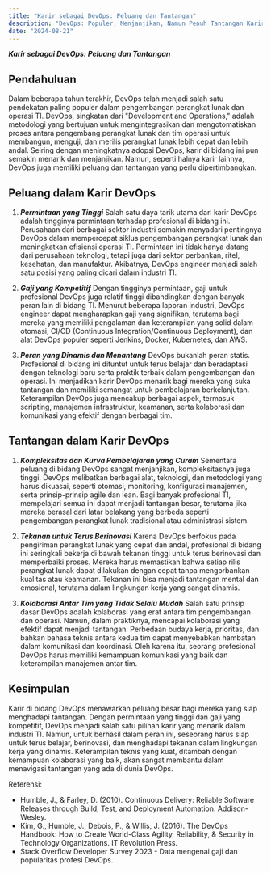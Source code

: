 ```yaml
---
title: "Karir sebagai DevOps: Peluang dan Tantangan"
description: "DevOps: Populer, Menjanjikan, Namun Penuh Tantangan Karir"
date: "2024-08-21"
---
```


***Karir sebagai DevOps: Peluang dan Tantangan***

## Pendahuluan

Dalam beberapa tahun terakhir, DevOps telah menjadi salah satu pendekatan paling populer dalam pengembangan perangkat lunak dan operasi TI. DevOps, singkatan dari "Development and Operations," adalah metodologi yang bertujuan untuk mengintegrasikan dan mengotomatiskan proses antara pengembang perangkat lunak dan tim operasi untuk membangun, menguji, dan merilis perangkat lunak lebih cepat dan lebih andal. Seiring dengan meningkatnya adopsi DevOps, karir di bidang ini pun semakin menarik dan menjanjikan. Namun, seperti halnya karir lainnya, DevOps juga memiliki peluang dan tantangan yang perlu dipertimbangkan.

## Peluang dalam Karir DevOps

1. ***Permintaan yang Tinggi***
Salah satu daya tarik utama dari karir DevOps adalah tingginya permintaan terhadap profesional di bidang ini. Perusahaan dari berbagai sektor industri semakin menyadari pentingnya DevOps dalam mempercepat siklus pengembangan perangkat lunak dan meningkatkan efisiensi operasi TI. Permintaan ini tidak hanya datang dari perusahaan teknologi, tetapi juga dari sektor perbankan, ritel, kesehatan, dan manufaktur. Akibatnya, DevOps engineer menjadi salah satu posisi yang paling dicari dalam industri TI.

2. ***Gaji yang Kompetitif***
Dengan tingginya permintaan, gaji untuk profesional DevOps juga relatif tinggi dibandingkan dengan banyak peran lain di bidang TI. Menurut beberapa laporan industri, DevOps engineer dapat mengharapkan gaji yang signifikan, terutama bagi mereka yang memiliki pengalaman dan keterampilan yang solid dalam otomasi, CI/CD (Continuous Integration/Continuous Deployment), dan alat DevOps populer seperti Jenkins, Docker, Kubernetes, dan AWS.

3. ***Peran yang Dinamis dan Menantang***
DevOps bukanlah peran statis. Profesional di bidang ini dituntut untuk terus belajar dan beradaptasi dengan teknologi baru serta praktik terbaik dalam pengembangan dan operasi. Ini menjadikan karir DevOps menarik bagi mereka yang suka tantangan dan memiliki semangat untuk pembelajaran berkelanjutan. Keterampilan DevOps juga mencakup berbagai aspek, termasuk scripting, manajemen infrastruktur, keamanan, serta kolaborasi dan komunikasi yang efektif dengan berbagai tim.

## Tantangan dalam Karir DevOps

1. ***Kompleksitas dan Kurva Pembelajaran yang Curam***
Sementara peluang di bidang DevOps sangat menjanjikan, kompleksitasnya juga tinggi. DevOps melibatkan berbagai alat, teknologi, dan metodologi yang harus dikuasai, seperti otomasi, monitoring, konfigurasi manajemen, serta prinsip-prinsip agile dan lean. Bagi banyak profesional TI, mempelajari semua ini dapat menjadi tantangan besar, terutama jika mereka berasal dari latar belakang yang berbeda seperti pengembangan perangkat lunak tradisional atau administrasi sistem.

2. ***Tekanan untuk Terus Berinovasi***
Karena DevOps berfokus pada pengiriman perangkat lunak yang cepat dan andal, profesional di bidang ini seringkali bekerja di bawah tekanan tinggi untuk terus berinovasi dan memperbaiki proses. Mereka harus memastikan bahwa setiap rilis perangkat lunak dapat dilakukan dengan cepat tanpa mengorbankan kualitas atau keamanan. Tekanan ini bisa menjadi tantangan mental dan emosional, terutama dalam lingkungan kerja yang sangat dinamis.

3. ***Kolaborasi Antar Tim yang Tidak Selalu Mudah***
Salah satu prinsip dasar DevOps adalah kolaborasi yang erat antara tim pengembangan dan operasi. Namun, dalam praktiknya, mencapai kolaborasi yang efektif dapat menjadi tantangan. Perbedaan budaya kerja, prioritas, dan bahkan bahasa teknis antara kedua tim dapat menyebabkan hambatan dalam komunikasi dan koordinasi. Oleh karena itu, seorang profesional DevOps harus memiliki kemampuan komunikasi yang baik dan keterampilan manajemen antar tim.

## Kesimpulan

Karir di bidang DevOps menawarkan peluang besar bagi mereka yang siap menghadapi tantangan. Dengan permintaan yang tinggi dan gaji yang kompetitif, DevOps menjadi salah satu pilihan karir yang menarik dalam industri TI. Namun, untuk berhasil dalam peran ini, seseorang harus siap untuk terus belajar, berinovasi, dan menghadapi tekanan dalam lingkungan kerja yang dinamis. Keterampilan teknis yang kuat, ditambah dengan kemampuan kolaborasi yang baik, akan sangat membantu dalam menavigasi tantangan yang ada di dunia DevOps.

Referensi:
- Humble, J., & Farley, D. (2010). Continuous Delivery: Reliable Software Releases through Build, Test, and Deployment Automation. Addison-Wesley.
- Kim, G., Humble, J., Debois, P., & Willis, J. (2016). The DevOps Handbook: How to Create World-Class Agility, Reliability, & Security in Technology Organizations. IT Revolution Press.
- Stack Overflow Developer Survey 2023 - Data mengenai gaji dan popularitas profesi DevOps.
